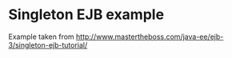 Singleton EJB example
=====================================
Example taken from http://www.mastertheboss.com/java-ee/ejb-3/singleton-ejb-tutorial/

 
